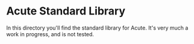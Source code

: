 # Acute Standard Library

In this directory you'll find the standard library for Acute. It's very much a work in progress, and is not tested.